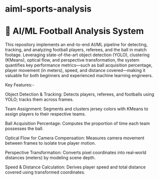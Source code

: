 # aiml-sports-analysis
 # 🚀 AI/ML Football Analysis System

This repository implements an end-to-end AI/ML pipeline for detecting, tracking, and analyzing football players, referees, and the ball in match footage. Leveraging state-of-the-art object detection (YOLO), clustering (KMeans), optical flow, and perspective transformation, the system quantifies key performance metrics—such as ball acquisition percentage, player movement (in meters), speed, and distance covered—making it valuable for both beginners and experienced machine learning engineers.

Key Features:-

Object Detection & Tracking: Detects players, referees, and footballs using YOLO; tracks them across frames.

Team Assignment: Segments and clusters jersey colors with KMeans to assign players to their respective teams.

Ball Acquisition Percentage: Computes the proportion of time each team possesses the ball.

Optical Flow for Camera Compensation: Measures camera movement between frames to isolate true player motion.

Perspective Transformation: Converts pixel coordinates into real‑world distances (meters) by modeling scene depth.

Speed & Distance Calculation: Derives player speed and total distance covered using transformed coordinates.

